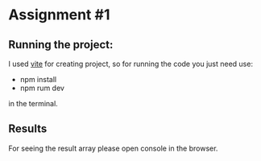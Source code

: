 # Assignment #1

## Running the project: 
I used [vite](https://vitejs.dev/) for creating project, so for running the code you just need use:
- npm install 
- npm rum dev 

in the terminal.

## Results
For seeing the result array please open console in the browser.
